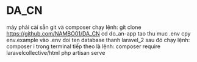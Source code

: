 # DA_CN
máy phải cài sẵn git và composer
chạy lệnh: git clone https://github.com/NAMBO01/DA_CN
cd do_an-app
tao thu muc .env
cpy env.example vào .env
doi ten database thanh laravel_2
sau đó chạy lệnh: composer i trong terminal
tiếp theo là lệnh: composer require laravelcollective/html
php artisan serve
